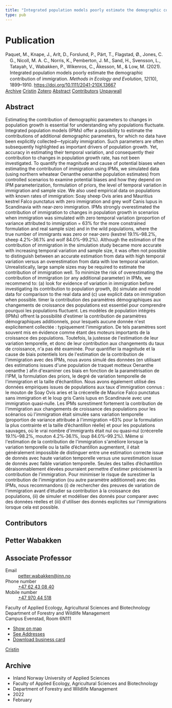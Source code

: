 ```yaml
---
title: "Integrated population models poorly estimate the demographic contribution of immigration"
type: pub
---
```

<h1>Publication</h1>
<article id="csl-bib-container-RI7MYS2M" class="csl-bib-container">
  <div class="csl-bib-body" style="line-height: 1.35; padding-left: 1em; text-indent:-1em;">
  <div class="csl-entry">Paquet, M., Knape, J., Arlt, D., Forslund, P., P&#xE4;rt, T., Flagstad, &#xD8;., Jones, C. G., Nicoll, M. A. C., Norris, K., Pemberton, J. M., Sand, H., Svensson, L., Tatayah, V., Wabakken, P., Wikenros, C., &#xC5;kesson, M., &amp; Low, M. (2021). Integrated population models poorly estimate the demographic contribution of immigration. <i>Methods in Ecology and Evolution</i>, <i>12</i>(10), 1899&#x2013;1910. <a href="https://doi.org/10.1111/2041-210X.13667">https://doi.org/10.1111/2041-210X.13667</a></div>
</div>
  <div class="csl-bib-buttons">
    <a href="#taxonomy-article-RI7MYS2M" class="csl-bib-button">Archive</a>
    <a href="https://app.cristin.no/results/show.jsf?id=1999610" alt="Cristin URL" class="csl-bib-button">Cristin</a>
    <a href="http://zotero.org/groups/5022929/items/RI7MYS2M" alt="Zotero URL" class="csl-bib-button">Zotero</a>
    <a href="#abstract-article-RI7MYS2M" class="csl-bib-button">Abstract</a>
    <a href="#contributors-article-RI7MYS2M" class="csl-bib-button">Contributors</a>
    <a href="https://doi.org/10.1111/2041-210x.13667" class="csl-bib-button">Unpaywall</a>
  </div>
  <div id="csl-bib-meta-container-RI7MYS2M"></div>
</article>
<div id="csl-bib-meta-RI7MYS2M" class="csl-bib-meta">
  <article id="abstract-article-RI7MYS2M" class="abstract-article">
    <h1>Abstract</h1>
    Estimating the contribution of demographic parameters to changes in population growth is essential for understanding why populations fluctuate. Integrated population models (IPMs) offer a possibility to estimate the contributions of additional demographic parameters, for which no data have been explicitly collected—typically immigration. Such parameters are often subsequently highlighted as important drivers of population growth. Yet, accuracy in estimating their temporal variation, and consequently their contribution to changes in population growth rate, has not been investigated. To quantify the magnitude and cause of potential biases when estimating the contribution of immigration using IPMs, we simulated data (using northern wheatear Oenanthe oenanthe population estimates) from controlled scenarios to examine potential biases and how they depend on IPM parameterization, formulation of priors, the level of temporal variation in immigration and sample size. We also used empirical data on populations with known rates of immigration: Soay sheep Ovis aries and Mauritius kestrel Falco punctatus with zero immigration and grey wolf Canis lupus in Scandinavia with near‐zero immigration. IPMs strongly overestimated the contribution of immigration to changes in population growth in scenarios when immigration was simulated with zero temporal variation (proportion of variance attributed to immigration = 63% for the more constrained formulation and real sample size) and in the wild populations, where the true number of immigrants was zero or near‐zero (kestrel 19.1%–98.2%, sheep 4.2%–36.1% and wolf 84.0%–99.2%). Although the estimation of the contribution of immigration in the simulation study became more accurate with increasing temporal variation and sample size, it was often not possible to distinguish between an accurate estimation from data with high temporal variation versus an overestimation from data with low temporal variation. Unrealistically, large sample sizes may be required to estimate the contribution of immigration well. To minimize the risk of overestimating the contribution of immigration (or any additional parameter) in IPMs, we recommend to: (a) look for evidence of variation in immigration before investigating its contribution to population growth, (b) simulate and model data for comparison to the real data and (c) use explicit data on immigration when possible.
timer la contribution des paramètres démographiques aux changements de croissance des populations est essentiel pour comprendre pourquoi les populations fluctuent. Les modèles de population intégrés (IPMs) offrent la possibilité d'estimer la contribution de paramètres démographiques additionnels, pour lesquels aucune donnée n'est explicitement collectée : typiquement l'immigration. De tels paramètres sont souvent mis en évidence comme étant des moteurs importants de la croissance des populations. Toutefois, la justesse de l'estimation de leur variation temporelle, et donc de leur contribution aux changements du taux de croissance, n'a pas été examinée. Pour quantifier la magnitude et la cause de biais potentiels lors de l'estimation de la contribution de l'immigration avec des IPMs, nous avons simulé des données (en utilisant des estimations issues d'une population de traquet motteux Oenanthe oenanthe ) afin d'examiner ces biais en fonction de la paramétrisation de l’IPM, la formulation des priors, le degré de variation temporelle de l'immigration et la taille d’échantillon. Nous avons également utilisé des données empiriques issues de populations aux taux d'immigration connus : le mouton de Soay Ovis aries et la crécerelle de Maurice Falco punctatus sans immigration et le loup gris Canis lupus en Scandinavie avec une immigration quasi‐nulle. Les IPMs surestiment fortement la contribution de l'immigration aux changements de croissance des populations pour les scénarios où l'immigration était simulée sans variation temporelle (proportion de variance attribuée à l'immigration =63% pour la formulation la plus contrainte et la taille d’échantillon réelle) et pour les populations sauvages, où le vrai nombre d'immigrants était nul ou quasi‐nul (crécerelle 19.1%–98.2%, mouton 4.2%‐36.1%, loup 84.0%–99.2%). Même si l'estimation de la contribution de l'immigration s'améliore lorsque la variation temporelle ou la taille d’échantillon augmentent, il était généralement impossible de distinguer entre une estimation correcte issue de donnés avec haute variation temporelle versus une surestimation issue de donnés avec faible variation temporelle. Seules des tailles d’échantillon déraisonnablement élevées pourraient permettre d'estimer précisément la contribution de l'immigration. Pour minimiser le risque de surestimer la contribution de l'immigration (ou autre paramètre additionnel) avec des IPMs, nous recommandons (i) de rechercher des preuves de variation de l'immigration avant d’étudier sa contribution à la croissance des populations, (ii) de simuler et modéliser des donnés pour comparer avec des données réelles et (iii) d'utiliser des donnés explicites sur l'immigrations lorsque cela est possible.
  </article>
  <article id="contributors-article-RI7MYS2M" class="contributors-article">
    <h1>Contributors</h1>
    <div class="personas">
<div class="vrtx-hinn-person-card">
<div class="photo">
<i class="lar la-user-circle missing-person"></i>
</div>
<div class="info">
<hgroup><h1>Petter Wabakken</h1>
<h2>Associate Professor</h2>
</hgroup><dl>
<dt>Email</dt>
<dd>
<a href="mailto:petter.wabakken@inn.no">petter.wabakken@inn.no</a>
</dd>
<dt>Phone number</dt>
<dd><a href="tel:+4762430840">
+47 62 43 08 40
</a></dd>
<dt>Mobile number</dt>
<dd><a href="tel:+4797044518">
+47 970 44 518
</a></dd>
</dl>
<p>
Faculty of Applied Ecology, Agricultural Sciences and Biotechnology<br>
Department of Forestry and Wildlife Management<br>
Campus Evenstad,
Room 6N111
</p>
<ul class="vrtx-hinn-links">
<li><a href="https://www.google.com/maps?q=61.42516,11.07813">Show on map</a></li>
<li><a href="https://www.inn.no/english/find-an-employee/petter-wabakken.html#vrtx-hinn-addresses">See Addresses</a></li>
<li><a href="https://www.inn.no/english/find-an-employee/petter-wabakken.html?vrtx=vcf">Download business card</a></li>
</ul>
</div>
</div>
<a href="https://app.cristin.no/persons/show.jsf?id=328337" alt="Cristin URL" class="personas-cristin">Cristin</a>
</div>
  </article>
  <article id="taxonomy-article-RI7MYS2M" class="taxonomy-article">
    <h1>Archive</h1>
    <ul>
      <li>Inland Norway University of Applied Sciences</li>
      <li>Faculty of Applied Ecology, Agricultural Sciences and Biotechnology</li>
      <li>Department of Forestry and Wildlife Management</li>
      <li>2022</li>
      <li>February</li>
    </ul>
  </article>
</div>
